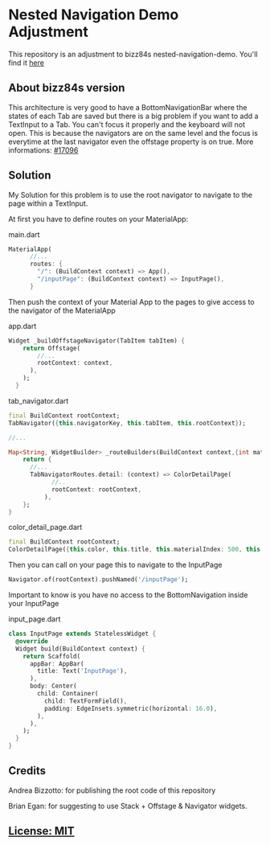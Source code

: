 # Nested Navigation Demo Adjustment
This repository is an adjustment to bizz84s nested-navigation-demo.
You'll find it [here](https://github.com/bizz84/nested-navigation-demo-flutter)

## About bizz84s version
This architecture is very good to have a BottomNavigationBar where the states of each Tab are saved but there is a big problem if you want to add a TextInput to a Tab. You can't focus it properly and the keyboard will not open. This is because the navigators are on the same level and the focus is everytime at the last navigator even the offstage property is on true. More informations: [#17096](https://github.com/flutter/flutter/issues/17098)

## Solution
My Solution for this problem is to use the root navigator to navigate to the page within a TextInput.

At first you have to define routes on your MaterialApp:

main.dart
```dart
MaterialApp(
      //...
      routes: {
        "/": (BuildContext context) => App(),
        "/inputPage": (BuildContext context) => InputPage(),
      }
```

Then push the context of your Material App to the pages to give access to the navigator of the MaterialApp

app.dart
```dart
Widget _buildOffstageNavigator(TabItem tabItem) {
    return Offstage(
        //...
        rootContext: context,
      ),
    );
  }
```
tab_navigator.dart
```dart
final BuildContext rootContext;
TabNavigator({this.navigatorKey, this.tabItem, this.rootContext});

//...

Map<String, WidgetBuilder> _routeBuilders(BuildContext context,{int materialIndex: 500}) {
    return {
      //...
      TabNavigatorRoutes.detail: (context) => ColorDetailPage(
            //..
            rootContext: rootContext,
          ),
    };
}
```

color_detail_page.dart
```dart
final BuildContext rootContext;
ColorDetailPage({this.color, this.title, this.materialIndex: 500, this.rootContext});
```

Then you can call on your page this to navigate to the InputPage
```dart
Navigator.of(rootContext).pushNamed('/inputPage');
```

Important to know is you have no access to the BottomNavigation inside your InputPage

input_page.dart
```dart
class InputPage extends StatelessWidget {
  @override
  Widget build(BuildContext context) {
    return Scaffold(
      appBar: AppBar(
        title: Text('InputPage'),
      ),
      body: Center(
        child: Container(
          child: TextFormField(),
          padding: EdgeInsets.symmetric(horizontal: 16.0),
        ),
      ),
    );
  }
}
```

## Credits
Andrea Bizzotto: for publishing the root code of this repository

Brian Egan: for suggesting to use Stack + Offstage & Navigator widgets.

## [License: MIT](https://github.com/bizz84/nested-navigation-demo-flutter/blob/master/LICENSE.md)

